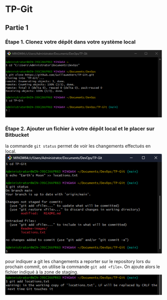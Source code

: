 # TP-Git

## Partie 1
### Étape 1. Clonez votre dépôt dans votre système local

![image info](./Readme-images/init.png)


### Étape 2. Ajouter un fichier à votre dépôt local et le placer sur Bitbucket

la commande `git status` permet de voir les changements effectués en local.
![image info](./Readme-images/status.png)

pour indiquer a git les changements a reporter sur le repository lors du prochain commit, on utilise la commande `git add <file>`.
On ajoute alors le fichier indiqué à la zone de staging.
![image info](./Readme-images/add.png)




